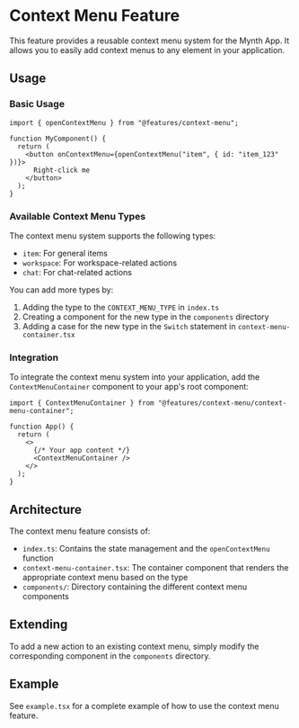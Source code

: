 # Context Menu Feature

This feature provides a reusable context menu system for the Mynth App. It allows you to easily add context menus to any element in your application.

## Usage

### Basic Usage

```tsx
import { openContextMenu } from "@features/context-menu";

function MyComponent() {
  return (
    <button onContextMenu={openContextMenu("item", { id: "item_123" })}>
      Right-click me
    </button>
  );
}
```

### Available Context Menu Types

The context menu system supports the following types:

- `item`: For general items
- `workspace`: For workspace-related actions
- `chat`: For chat-related actions

You can add more types by:

1. Adding the type to the `CONTEXT_MENU_TYPE` in `index.ts`
2. Creating a component for the new type in the `components` directory
3. Adding a case for the new type in the `Switch` statement in `context-menu-container.tsx`

### Integration

To integrate the context menu system into your application, add the `ContextMenuContainer` component to your app's root component:

```tsx
import { ContextMenuContainer } from "@features/context-menu/context-menu-container";

function App() {
  return (
    <>
      {/* Your app content */}
      <ContextMenuContainer />
    </>
  );
}
```

## Architecture

The context menu feature consists of:

- `index.ts`: Contains the state management and the `openContextMenu` function
- `context-menu-container.tsx`: The container component that renders the appropriate context menu based on the type
- `components/`: Directory containing the different context menu components

## Extending

To add a new action to an existing context menu, simply modify the corresponding component in the `components` directory.

## Example

See `example.tsx` for a complete example of how to use the context menu feature.

